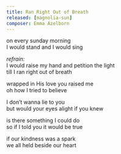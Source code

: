 ```yaml
---
title: Ran Right Out of Breath
released: [magnolia-sun]
composer: Emma Azelborn
---
```


on every sunday morning  
I would stand and I would sing  

_refrain:_  
I would raise my hand and petition the light  
till I ran right out of breath  

wrapped in His love you raised me  
oh how I tried to believe  

I don’t wanna lie to you  
but would your eyes alight if you knew  

is there something I could do  
so if I told you it would be true  

if our kindness was a spark  
we all held beside our heart  